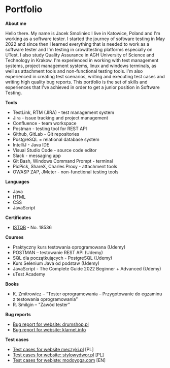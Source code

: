 # Portfolio

**About me**

Hello there. My name is Jacek Smoliniec I live in Katowice, Poland and I'm working as a software tester. I started the journey of software testing in May 2022 and since then I learned everything that is needed to work as a software tester and I'm testing in crowdtesting platforms especially on UTest. I also study Quality Assurance in AGH University of Science and Technology in Krakow. I'm experienced in working with test management systems, project management systems, linux and windows terminals, as well as attachment tools and non-functional testing tools. I'm also experienced in creating test scenarios, writing and executing test cases and writing high quality bug reports. This portfolio is the set of skills and experiences that I've achieved in order to get a junior position in Software Testing.

**Tools**
* TestLink, RTM (JIRA) - test management system
* Jira - issue tracking and project management
* Confluence - team workspace
* Postman - testing tool for REST API
* Github, GitLab - Git repositories
* PostgreSQL = relational database system
* IntelliJ - Java IDE
* Visual Studio Code - source code editor
* Slack - messaging app
* Git Bash, Windows Command Prompt - terminal
* PicPick, ShareX, Charles Proxy - attachment tools
* OWASP ZAP, JMeter - non-functional testing tools

**Languages**
* Java
* HTML
* CSS
* JavaScript

**Certificates**
* [ISTQB](http://scr.istqb.org/) - No. 18536

**Courses**
*	Praktyczny kurs testowania oprogramowana (Udemy)
*	POSTMAN – testowanie REST API (Udemy)
* SQL dla początkujących - PostgreSQL (Udemy)
* Kurs Selenium Java od podstaw (Udemy)
*	JavaScript - The Complete Guide 2022 Beginner + Advanced (Udemy)
*	uTest Academy

**Books**
*	K. Zmitrowicz – “Tester oprogramowania – Przygotowanie do egzaminu z testowania oprogramowania”
*	R. Smilgin – "Zawód tester”

**Bug reports**
* [Bug report for website: drumshop.pl](https://docs.google.com/document/d/1D-zSsvAIA4Uw8S7t8RcMFdLRq8EHYUlwLEQM4pIh-pA/edit?usp=sharing)
* [Bug report for website: klarnet.info](https://docs.google.com/document/d/1Uv8PiyyW7SSr1242pqWTfT7_sOryRd2DcM1-DLYnQiE/edit?usp=sharing)

**Test cases**
* [Test cases for website meczyki.pl](https://docs.google.com/spreadsheets/d/1KyhAugRykPhrn0un3EHkCPYWtIP28BQrzYSwiknbKlM/edit#gid=0) [PL]
* [Test cases for website: stylowydwor.pl](https://docs.google.com/spreadsheets/d/1s81xPLBnlCBtSosHej9PCSw4fy36RzJ7LigOMyDFfnk/edit?usp=sharing) [PL]
* [Test cases for webiste: modoyoga.com](https://docs.google.com/spreadsheets/d/16Wx92SIjIAPG5unPvHlPVGaYlO1Y8NNq0YhZj3QJ6dw/edit?usp=sharing) [EN]
